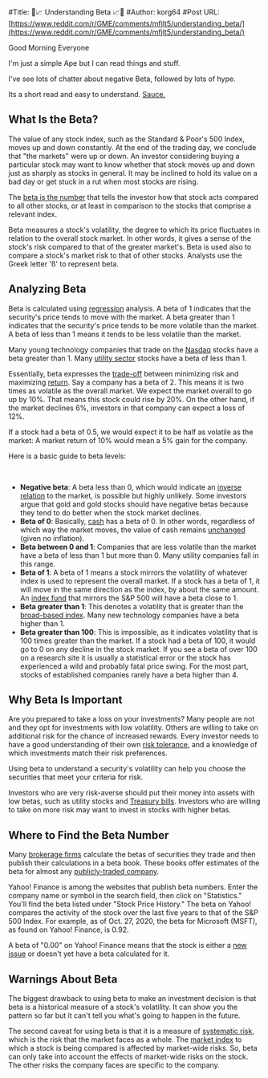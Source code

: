#Title: 🚀📈 Understanding Beta 📈🚀
#Author: korg64
#Post URL: [https://www.reddit.com/r/GME/comments/mfjlt5/understanding_beta/](https://www.reddit.com/r/GME/comments/mfjlt5/understanding_beta/)


 Good Morning Everyone

I'm just a simple Ape but I can read things and stuff.

I've see lots of chatter about negative Beta, followed by lots of hype.

Its a short read and easy to understand. [Sauce.](https://www.investopedia.com/investing/beta-gauging-price-fluctuations/)

## What Is the Beta?  

The value of any stock index, such as the Standard & Poor's 500  Index, moves up and down constantly. At the end of the trading day, we  conclude that "the markets" were up or down. An investor considering  buying a particular stock may want to know whether that stock moves up  and down just as sharply as stocks in general. It may be inclined to  hold its value on a bad day or get stuck in a rut when most stocks are  rising. 



The [beta is the number](https://www.investopedia.com/ask/answers/070615/what-formula-calculating-beta.asp)  that tells the investor how that stock acts compared to all other  stocks, or at least in comparison to the stocks that comprise a relevant  index. 



Beta measures a stock's volatility, the degree to which its price  fluctuates in relation to the overall stock market. In other words, it  gives a sense of the stock's risk compared to that of the greater  market's. Beta is used also to compare a stock's market risk to that of  other stocks. Analysts use the Greek letter 'ß' to represent beta. 

## Analyzing Beta  

Beta is calculated using [regression](https://www.investopedia.com/terms/r/regression.asp)  analysis. A beta of 1 indicates that the security's price tends to move  with the market. A beta greater than 1 indicates that the security's  price tends to be more volatile than the market. A beta of less than 1  means it tends to be less volatile than the market. 



Many young technology companies that trade on the [Nasdaq](https://www.investopedia.com/terms/n/nasdaq-nm.asp) stocks have a beta greater than 1. Many [utility sector](https://www.investopedia.com/terms/u/utilities_sector.asp) stocks have a beta of less than 1. 



Essentially, beta expresses the [trade-off](https://www.investopedia.com/terms/r/riskreturntradeoff.asp) between minimizing risk and maximizing [return](https://www.investopedia.com/terms/r/return.asp).  Say a company has a beta of 2. This means it is two times as volatile  as the overall market. We expect the market overall to go up by 10%.  That means this stock could rise by 20%. On the other hand, if the  market declines 6%, investors in that company can expect a loss of 12%. 

If a stock had a beta of 0.5, we would expect it to be half as volatile  as the market: A market return of 10% would mean a 5% gain for the  company. 

Here is a basic guide to beta levels: 

&#x200B;

* **Negative beta**: A beta less than 0, which would indicate an [inverse relation](https://www.investopedia.com/terms/i/inverse-correlation.asp)  to the market, is possible but highly unlikely. Some investors argue  that gold and gold stocks should have negative betas because they tend  to do better when the stock market declines.
* **Beta of 0**: Basically, [cash](https://www.investopedia.com/terms/c/cash.asp) has a beta of 0. In other words, regardless of which way the market moves, the value of cash remains [unchanged](https://www.investopedia.com/terms/u/unchanged.asp) (given no inflation).
* **Beta between 0 and 1**: Companies that are less  volatile than the market have a beta of less than 1 but more than 0.  Many utility companies fall in this range.
* **Beta of 1**: A beta of 1 means a stock mirrors the  volatility of whatever index is used to represent the overall market. If  a stock has a beta of 1, it will move in the same direction as the  index, by about the same amount. An [index fund](https://www.investopedia.com/terms/i/indexfund.asp) that mirrors the S&P 500 will have a beta close to 1.
* **Beta greater than 1**: This denotes a volatility that is greater than the [broad-based index](https://www.investopedia.com/terms/b/broad-basedindex.asp). Many new technology companies have a beta higher than 1.
* **Beta greater than 100**: This is impossible, as it  indicates volatility that is 100 times greater than the market. If a  stock had a beta of 100, it would go to 0 on any decline in the stock  market. If you see a beta of over 100 on a research site it is usually a  statistical error or the stock has experienced a wild and probably  fatal price swing. For the most part, stocks of established companies  rarely have a beta higher than 4.

## Why Beta Is Important  

Are you prepared to take a loss on your investments? Many people are not  and they opt for investments with low volatility. Others are willing to  take on additional risk for the chance of increased rewards. Every  investor needs to have a good understanding of their own [risk tolerance](https://www.investopedia.com/terms/r/risktolerance.asp), and a knowledge of which investments match their risk preferences. 

  

Using beta to understand a security's volatility can help you choose the securities that meet your criteria for risk.

Investors who are very risk-averse should put their money into assets with low betas, such as utility stocks and [Treasury bills](https://www.investopedia.com/terms/t/treasurybill.asp). Investors who are willing to take on more risk may want to invest in stocks with higher betas. 

## Where to Find the Beta Number  

Many [brokerage firms](https://www.investopedia.com/terms/b/brokerage-company.asp)  calculate the betas of securities they trade and then publish their  calculations in a beta book. These books offer estimates of the beta for  almost any [publicly-traded company](https://www.investopedia.com/terms/p/publiccompany.asp). 

Yahoo! Finance is among the websites that publish beta numbers. Enter  the company name or symbol in the search field, then click on  "Statistics." You'll find the beta listed under "Stock Price History."  The beta on Yahoo! compares the activity of the stock over the last five  years to that of the S&P 500 Index. For example, as of Oct. 27,  2020, the beta for Microsoft (MSFT), as found on Yahoo! Finance, is  0.92. 

  

A beta of "0.00" on Yahoo! Finance means that the stock is either a [new issue](https://www.investopedia.com/terms/n/newissue.asp) or doesn't yet have a beta calculated for it.

## Warnings About Beta  

The biggest drawback to using beta to make an investment decision is  that beta is a historical measure of a stock's volatility. It can show  you the pattern so far but it can't tell you what's going to happen in  the future. 

The second caveat for using beta is that it is a measure of [systematic risk](https://www.investopedia.com/terms/s/systematicrisk.asp), which is the risk that the market faces as a whole. The [market index](https://www.investopedia.com/terms/m/marketindex.asp)  to which a stock is being compared is affected by market-wide risks.  So, beta can only take into account the effects of market-wide risks on  the stock. The other risks the company faces are specific to the  company.